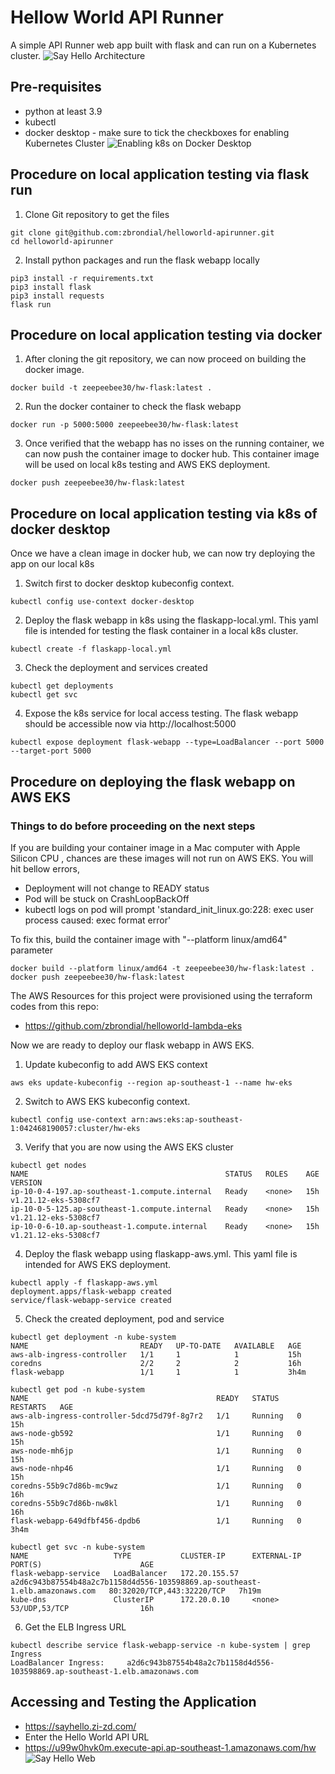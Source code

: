 # Hellow World API Runner

A simple API Runner web app built with flask and can run on a Kubernetes cluster.
![Say Hello Architecture](/assets/sayhello_app_arch.drawio.png)

## Pre-requisites

- python at least 3.9
- kubectl
- docker desktop - make sure to tick the checkboxes for enabling Kubernetes Cluster
  ![Enabling k8s on Docker Desktop](/assets/docker-desktop.png)

## Procedure on local application testing via flask run

1. Clone Git repository to get the files

```
git clone git@github.com:zbrondial/helloworld-apirunner.git
cd helloworld-apirunner
```

2. Install python packages and run the flask webapp locally

```
pip3 install -r requirements.txt
pip3 install flask
pip3 install requests
flask run
```

## Procedure on local application testing via docker

1. After cloning the git repository, we can now proceed on building the docker image.

```
docker build -t zeepeebee30/hw-flask:latest .
```

2. Run the docker container to check the flask webapp

```
docker run -p 5000:5000 zeepeebee30/hw-flask:latest
```

3. Once verified that the webapp has no isses on the running container, we can now push the container image to docker hub. This container image will be used on local k8s testing and AWS EKS deployment.

```
docker push zeepeebee30/hw-flask:latest
```

## Procedure on local application testing via k8s of docker desktop

Once we have a clean image in docker hub, we can now try deploying the app on our local k8s

1. Switch first to docker desktop kubeconfig context.

```
kubectl config use-context docker-desktop
```

2. Deploy the flask webapp in k8s using the flaskapp-local.yml. This yaml file is intended for testing the flask container in a local k8s cluster.

```
kubectl create -f flaskapp-local.yml
```

3. Check the deployment and services created

```
kubectl get deployments
kubectl get svc
```

4. Expose the k8s service for local access testing. The flask webapp should be accessible now via http://localhost:5000

```
kubectl expose deployment flask-webapp --type=LoadBalancer --port 5000 --target-port 5000
```

## Procedure on deploying the flask webapp on AWS EKS

### Things to do before proceeding on the next steps

If you are building your container image in a Mac computer with Apple Silicon CPU , chances are these images will not run on AWS EKS. You will hit bellow errors,

- Deployment will not change to READY status
- Pod will be stuck on CrashLoopBackOff
- kubectl logs on pod will prompt 'standard_init_linux.go:228: exec user process caused: exec format error'

To fix this, build the container image with "--platform linux/amd64" parameter

```
docker build --platform linux/amd64 -t zeepeebee30/hw-flask:latest .
docker push zeepeebee30/hw-flask:latest
```

The AWS Resources for this project were provisioned using the terraform codes from this repo:

- https://github.com/zbrondial/helloworld-lambda-eks

Now we are ready to deploy our flask webapp in AWS EKS.

1. Update kubeconfig to add AWS EKS context

```
aws eks update-kubeconfig --region ap-southeast-1 --name hw-eks
```

2. Switch to AWS EKS kubeconfig context.

```
kubectl config use-context arn:aws:eks:ap-southeast-1:042468190057:cluster/hw-eks
```

3. Verify that you are now using the AWS EKS cluster

```
kubectl get nodes
NAME                                            STATUS   ROLES    AGE   VERSION
ip-10-0-4-197.ap-southeast-1.compute.internal   Ready    <none>   15h   v1.21.12-eks-5308cf7
ip-10-0-5-125.ap-southeast-1.compute.internal   Ready    <none>   15h   v1.21.12-eks-5308cf7
ip-10-0-6-10.ap-southeast-1.compute.internal    Ready    <none>   15h   v1.21.12-eks-5308cf7
```

4. Deploy the flask webapp using flaskapp-aws.yml. This yaml file is intended for AWS EKS deployment.

```
kubectl apply -f flaskapp-aws.yml
deployment.apps/flask-webapp created
service/flask-webapp-service created
```

5. Check the created deployment, pod and service

```
kubectl get deployment -n kube-system
NAME                         READY   UP-TO-DATE   AVAILABLE   AGE
aws-alb-ingress-controller   1/1     1            1           15h
coredns                      2/2     2            2           16h
flask-webapp                 1/1     1            1           3h4m
```

```
kubectl get pod -n kube-system
NAME                                          READY   STATUS    RESTARTS   AGE
aws-alb-ingress-controller-5dcd75d79f-8g7r2   1/1     Running   0          15h
aws-node-gb592                                1/1     Running   0          15h
aws-node-mh6jp                                1/1     Running   0          15h
aws-node-nhp46                                1/1     Running   0          15h
coredns-55b9c7d86b-mc9wz                      1/1     Running   0          16h
coredns-55b9c7d86b-nw8kl                      1/1     Running   0          16h
flask-webapp-649dfbf456-dpdb6                 1/1     Running   0          3h4m
```

```
kubectl get svc -n kube-system
NAME                   TYPE           CLUSTER-IP      EXTERNAL-IP                                                                   PORT(S)                      AGE
flask-webapp-service   LoadBalancer   172.20.155.57   a2d6c943b87554b48a2c7b1158d4d556-103598869.ap-southeast-1.elb.amazonaws.com   80:32020/TCP,443:32220/TCP   7h19m
kube-dns               ClusterIP      172.20.0.10     <none>                                                                        53/UDP,53/TCP                16h
```

6. Get the ELB Ingress URL

```
kubectl describe service flask-webapp-service -n kube-system | grep Ingress
LoadBalancer Ingress:     a2d6c943b87554b48a2c7b1158d4d556-103598869.ap-southeast-1.elb.amazonaws.com
```

## Accessing and Testing the Application

- https://sayhello.zi-zd.com/
- Enter the Hello World API URL
- https://u99w0hvk0m.execute-api.ap-southeast-1.amazonaws.com/hw
  ![Say Hello Web](/assets/sayhello_app_web.png)
